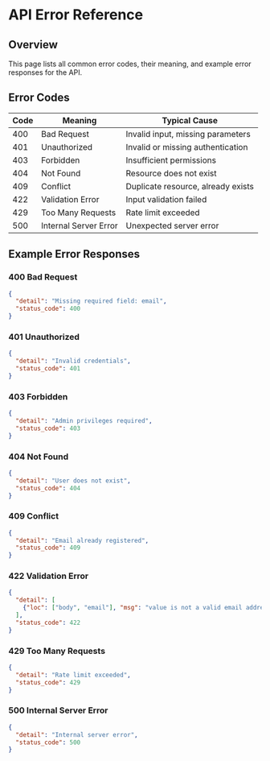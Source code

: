 # API Error Reference

## Overview

This page lists all common error codes, their meaning, and example error responses for the API.

## Error Codes

| Code | Meaning                  | Typical Cause                        |
|------|--------------------------|--------------------------------------|
| 400  | Bad Request              | Invalid input, missing parameters    |
| 401  | Unauthorized             | Invalid or missing authentication    |
| 403  | Forbidden                | Insufficient permissions             |
| 404  | Not Found                | Resource does not exist              |
| 409  | Conflict                 | Duplicate resource, already exists   |
| 422  | Validation Error         | Input validation failed              |
| 429  | Too Many Requests        | Rate limit exceeded                  |
| 500  | Internal Server Error    | Unexpected server error              |

## Example Error Responses

### 400 Bad Request
```json
{
  "detail": "Missing required field: email",
  "status_code": 400
}
```

### 401 Unauthorized
```json
{
  "detail": "Invalid credentials",
  "status_code": 401
}
```

### 403 Forbidden
```json
{
  "detail": "Admin privileges required",
  "status_code": 403
}
```

### 404 Not Found
```json
{
  "detail": "User does not exist",
  "status_code": 404
}
```

### 409 Conflict
```json
{
  "detail": "Email already registered",
  "status_code": 409
}
```

### 422 Validation Error
```json
{
  "detail": [
    {"loc": ["body", "email"], "msg": "value is not a valid email address", "type": "value_error.email"}
  ],
  "status_code": 422
}
```

### 429 Too Many Requests
```json
{
  "detail": "Rate limit exceeded",
  "status_code": 429
}
```

### 500 Internal Server Error
```json
{
  "detail": "Internal server error",
  "status_code": 500
}
``` 